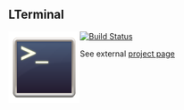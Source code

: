 ## LTerminal
<img style="float:left" src="icon.png" />

[![Build Status](https://travis-ci.org/LucidFusionLabs/LTerminal-android.svg?branch=master)](https://travis-ci.org/LucidFusionLabs/LTerminal-android)

See external [project page](http://lucidfusionlabs.com/terminal)
